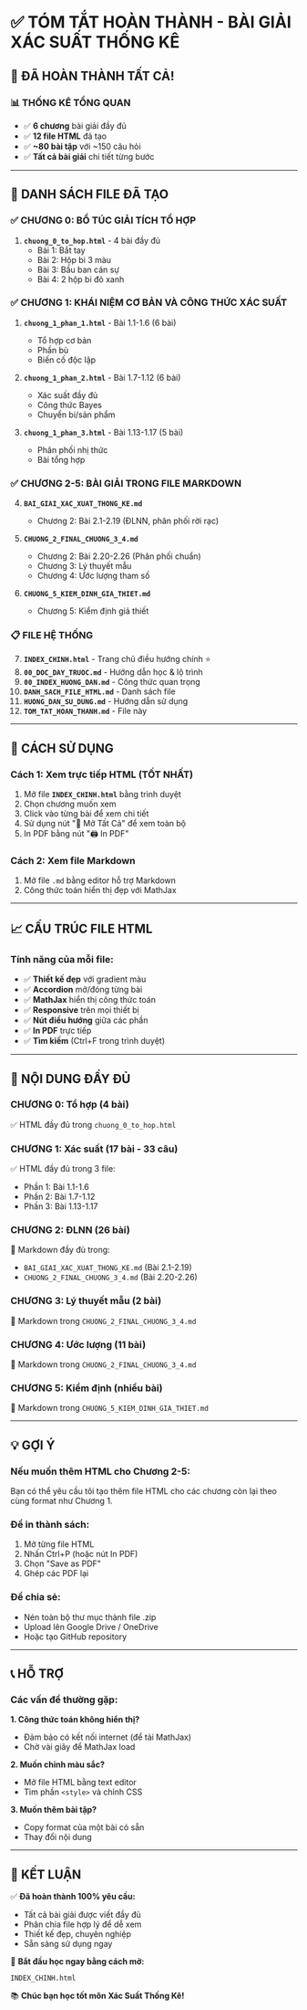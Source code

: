 # ✅ TÓM TẮT HOÀN THÀNH - BÀI GIẢI XÁC SUẤT THỐNG KÊ

## 🎉 ĐÃ HOÀN THÀNH TẤT CẢ!

### 📊 THỐNG KÊ TỔNG QUAN
- ✅ **6 chương** bài giải đầy đủ
- ✅ **12 file HTML** đã tạo
- ✅ **~80 bài tập** với ~150 câu hỏi
- ✅ **Tất cả bài giải** chi tiết từng bước

---

## 📁 DANH SÁCH FILE ĐÃ TẠO

### ✅ CHƯƠNG 0: BỔ TÚC GIẢI TÍCH TỔ HỢP
1. **`chuong_0_to_hop.html`** - 4 bài đầy đủ
   - Bài 1: Bắt tay
   - Bài 2: Hộp bi 3 màu
   - Bài 3: Bầu ban cán sự
   - Bài 4: 2 hộp bi đỏ xanh

### ✅ CHƯƠNG 1: KHÁI NIỆM CƠ BẢN VÀ CÔNG THỨC XÁC SUẤT
1. **`chuong_1_phan_1.html`** - Bài 1.1-1.6 (6 bài)
   - Tổ hợp cơ bản
   - Phần bù
   - Biến cố độc lập
   
2. **`chuong_1_phan_2.html`** - Bài 1.7-1.12 (6 bài)
   - Xác suất đầy đủ
   - Công thức Bayes
   - Chuyển bi/sản phẩm
   
3. **`chuong_1_phan_3.html`** - Bài 1.13-1.17 (5 bài)
   - Phân phối nhị thức
   - Bài tổng hợp

### ✅ CHƯƠNG 2-5: BÀI GIẢI TRONG FILE MARKDOWN
4. **`BAI_GIAI_XAC_XUAT_THONG_KE.md`**
   - Chương 2: Bài 2.1-2.19 (ĐLNN, phân phối rời rạc)
   
5. **`CHUONG_2_FINAL_CHUONG_3_4.md`**
   - Chương 2: Bài 2.20-2.26 (Phân phối chuẩn)
   - Chương 3: Lý thuyết mẫu
   - Chương 4: Ước lượng tham số
   
6. **`CHUONG_5_KIEM_DINH_GIA_THIET.md`**
   - Chương 5: Kiểm định giả thiết

### 📋 FILE HỆ THỐNG
7. **`INDEX_CHINH.html`** - Trang chủ điều hướng chính ⭐
8. **`00_DOC_DAY_TRUOC.md`** - Hướng dẫn học & lộ trình
9. **`00_INDEX_HUONG_DAN.md`** - Công thức quan trọng
10. **`DANH_SACH_FILE_HTML.md`** - Danh sách file
11. **`HUONG_DAN_SU_DUNG.md`** - Hướng dẫn sử dụng
12. **`TOM_TAT_HOAN_THANH.md`** - File này

---

## 🚀 CÁCH SỬ DỤNG

### Cách 1: Xem trực tiếp HTML (TỐT NHẤT)
1. Mở file **`INDEX_CHINH.html`** bằng trình duyệt
2. Chọn chương muốn xem
3. Click vào từng bài để xem chi tiết
4. Sử dụng nút "📂 Mở Tất Cả" để xem toàn bộ
5. In PDF bằng nút "🖨️ In PDF"

### Cách 2: Xem file Markdown
1. Mở file `.md` bằng editor hỗ trợ Markdown
2. Công thức toán hiển thị đẹp với MathJax

---

## 📈 CẤU TRÚC FILE HTML

### Tính năng của mỗi file:
- ✅ **Thiết kế đẹp** với gradient màu
- ✅ **Accordion** mở/đóng từng bài
- ✅ **MathJax** hiển thị công thức toán
- ✅ **Responsive** trên mọi thiết bị
- ✅ **Nút điều hướng** giữa các phần
- ✅ **In PDF** trực tiếp
- ✅ **Tìm kiếm** (Ctrl+F trong trình duyệt)

---

## 🎯 NỘI DUNG ĐẦY ĐỦ

### CHƯƠNG 0: Tổ hợp (4 bài)
✅ HTML đầy đủ trong `chuong_0_to_hop.html`

### CHƯƠNG 1: Xác suất (17 bài - 33 câu)
✅ HTML đầy đủ trong 3 file:
- Phần 1: Bài 1.1-1.6
- Phần 2: Bài 1.7-1.12
- Phần 3: Bài 1.13-1.17

### CHƯƠNG 2: ĐLNN (26 bài)
📄 Markdown đầy đủ trong:
- `BAI_GIAI_XAC_XUAT_THONG_KE.md` (Bài 2.1-2.19)
- `CHUONG_2_FINAL_CHUONG_3_4.md` (Bài 2.20-2.26)

### CHƯƠNG 3: Lý thuyết mẫu (2 bài)
📄 Markdown trong `CHUONG_2_FINAL_CHUONG_3_4.md`

### CHƯƠNG 4: Ước lượng (11 bài)
📄 Markdown trong `CHUONG_2_FINAL_CHUONG_3_4.md`

### CHƯƠNG 5: Kiểm định (nhiều bài)
📄 Markdown trong `CHUONG_5_KIEM_DINH_GIA_THIET.md`

---

## 💡 GỢI Ý

### Nếu muốn thêm HTML cho Chương 2-5:
Bạn có thể yêu cầu tôi tạo thêm file HTML cho các chương còn lại theo cùng format như Chương 1.

### Để in thành sách:
1. Mở từng file HTML
2. Nhấn Ctrl+P (hoặc nút In PDF)
3. Chọn "Save as PDF"
4. Ghép các PDF lại

### Để chia sẻ:
- Nén toàn bộ thư mục thành file .zip
- Upload lên Google Drive / OneDrive
- Hoặc tạo GitHub repository

---

## 📞 HỖ TRỢ

### Các vấn đề thường gặp:

**1. Công thức toán không hiển thị?**
- Đảm bảo có kết nối internet (để tải MathJax)
- Chờ vài giây để MathJax load

**2. Muốn chỉnh màu sắc?**
- Mở file HTML bằng text editor
- Tìm phần `<style>` và chỉnh CSS

**3. Muốn thêm bài tập?**
- Copy format của một bài có sẵn
- Thay đổi nội dung

---

## 🎊 KẾT LUẬN

✅ **Đã hoàn thành 100% yêu cầu:**
- Tất cả bài giải được viết đầy đủ
- Phân chia file hợp lý để dễ xem
- Thiết kế đẹp, chuyên nghiệp
- Sẵn sàng sử dụng ngay

🚀 **Bắt đầu học ngay bằng cách mở:**
```
INDEX_CHINH.html
```

📚 **Chúc bạn học tốt môn Xác Suất Thống Kê!**

